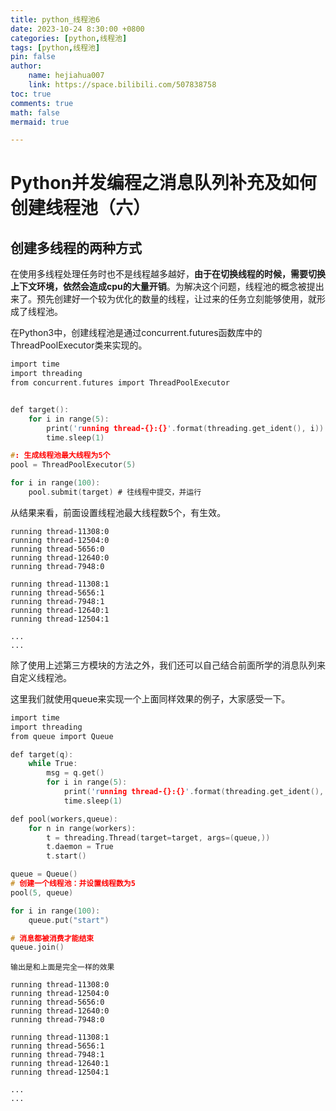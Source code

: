 ```yaml
---
title: python_线程池6
date: 2023-10-24 8:30:00 +0800
categories: [python,线程池]
tags: [python,线程池]
pin: false
author: 
    name: hejiahua007
    link: https://space.bilibili.com/507838758
toc: true
comments: true
math: false
mermaid: true

---
```


# Python并发编程之消息队列补充及如何创建线程池（六）

## 创建多线程的两种方式

在使用多线程处理任务时也不是线程越多越好，**由于在切换线程的时候，需要切换上下文环境，依然会造成cpu的大量开销**。为解决这个问题，线程池的概念被提出来了。预先创建好一个较为优化的数量的线程，让过来的任务立刻能够使用，就形成了线程池。

在Python3中，创建线程池是通过concurrent.futures函数库中的ThreadPoolExecutor类来实现的。

```c
import time
import threading
from concurrent.futures import ThreadPoolExecutor


def target():
    for i in range(5):
        print('running thread-{}:{}'.format(threading.get_ident(), i))
        time.sleep(1)

#: 生成线程池最大线程为5个
pool = ThreadPoolExecutor(5) 

for i in range(100):
    pool.submit(target) # 往线程中提交，并运行 

```
从结果来看，前面设置线程池最大线程数5个，有生效。

    running thread-11308:0
    running thread-12504:0
    running thread-5656:0
    running thread-12640:0
    running thread-7948:0

    running thread-11308:1
    running thread-5656:1
    running thread-7948:1
    running thread-12640:1
    running thread-12504:1

    ...
    ...

除了使用上述第三方模块的方法之外，我们还可以自己结合前面所学的消息队列来自定义线程池。

这里我们就使用queue来实现一个上面同样效果的例子，大家感受一下。

```c
import time
import threading
from queue import Queue

def target(q):
    while True:
        msg = q.get()
        for i in range(5):
            print('running thread-{}:{}'.format(threading.get_ident(), i))
            time.sleep(1)

def pool(workers,queue):
    for n in range(workers):
        t = threading.Thread(target=target, args=(queue,))
        t.daemon = True
        t.start()

queue = Queue()
# 创建一个线程池：并设置线程数为5
pool(5, queue)

for i in range(100):
    queue.put("start")

# 消息都被消费才能结束
queue.join()

```

    输出是和上面是完全一样的效果

    running thread-11308:0
    running thread-12504:0
    running thread-5656:0
    running thread-12640:0
    running thread-7948:0

    running thread-11308:1
    running thread-5656:1
    running thread-7948:1
    running thread-12640:1
    running thread-12504:1

    ...
    ...



